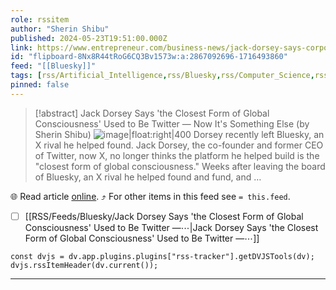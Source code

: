 ```yaml
---
role: rssitem
author: "Sherin Shibu"
published: 2024-05-23T19:51:00.000Z
link: https://www.entrepreneur.com/business-news/jack-dorsey-says-corporate-ai-has-surpassed-twitter-x/474595
id: "flipboard-8Nx8R44tRoG6CQ3Bv1573w:a:2867092696-1716493860"
feed: "[[Bluesky]]"
tags: [rss/Artificial_Intelligence,rss/Bluesky,rss/Computer_Science,rss/Enterprise_Tech,rss/Technology]
pinned: false
---
```


> [!abstract] Jack Dorsey Says 'the Closest Form of Global Consciousness' Used to Be Twitter — Now It's Something Else (by Sherin Shibu)
> ![image|float:right|400](https://ic-cdn.flipboard.com/entrepreneur.com/91d2cd6af4c2b6cc9bf09afc68c36e21a40755ca/_xlarge.jpeg) Dorsey recently left Bluesky, an X rival he helped found. Jack Dorsey, the co-founder and former CEO of Twitter, now X, no longer thinks the platform he helped build is the "closest form of global consciousness." Weeks after leaving the board of Bluesky, an X rival he helped found and fund, and …

🌐 Read article [online](https://www.entrepreneur.com/business-news/jack-dorsey-says-corporate-ai-has-surpassed-twitter-x/474595). ⤴ For other items in this feed see `= this.feed`.

- [ ] [[RSS/Feeds/Bluesky/Jack Dorsey Says 'the Closest Form of Global Consciousness' Used to Be Twitter —⋯|Jack Dorsey Says 'the Closest Form of Global Consciousness' Used to Be Twitter —⋯]]

~~~dataviewjs
const dvjs = dv.app.plugins.plugins["rss-tracker"].getDVJSTools(dv);
dvjs.rssItemHeader(dv.current());
~~~

- - -
